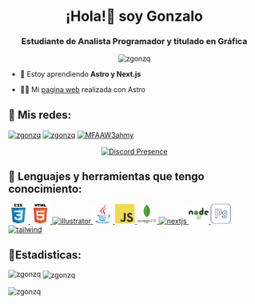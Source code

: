 <h1 align="center">¡Hola!👋 soy Gonzalo </h1>
<h3 align="center">Estudiante de Analista Programador y titulado en Gráfica</h3>

<p align="center"> <img src="https://komarev.com/ghpvc/?username=zgonzq&label=Vistas%20de%20mi%20perfil&color=ff006f&style=flat-square" alt="zgonzq" /> </p>

- 🌱 Estoy aprendiendo **Astro y Next.js**

- 👨‍💻 Mi [pagina web](https://gqnza.tech) realizada con Astro

<h2 align="left">🚦 Mis redes:</h2>
<p align="left">
<a href="https://twitter.com/zgonzq" target="blank"><img align="center" src="https://raw.githubusercontent.com/rahuldkjain/github-profile-readme-generator/master/src/images/icons/Social/twitter.svg" alt="zgonzq" height="30" width="40" /></a>
<a href="https://www.youtube.com/@zgonzq" target="blank"><img align="center" src="https://raw.githubusercontent.com/rahuldkjain/github-profile-readme-generator/master/src/images/icons/Social/youtube.svg" alt="zgonzq" height="30" width="40" /></a>
<a href="https://discord.gg/MFAAW3ahmy" target="blank"><img align="center" src="https://raw.githubusercontent.com/rahuldkjain/github-profile-readme-generator/master/src/images/icons/Social/discord.svg" alt="MFAAW3ahmy" height="30" width="40" /></a>
<p align="center">
  <a href="https://discord.com/users/944060279082340433" target="_blank" rel="nofollow">
    <img align="center" src="https://lanyard-profile-readme.vercel.app/api/944060279082340433?&animated=true&borderRadius=30px&idleMessage=Nothing..." alt="Discord Presence">
  </a>
</p>

</p>

<h2 align="left">🔎 Lenguajes y herramientas que tengo conocimiento:</h2>
<p align="left"> <a href="https://www.w3schools.com/css/" target="_blank" rel="noreferrer"> <img src="https://raw.githubusercontent.com/devicons/devicon/master/icons/css3/css3-original-wordmark.svg" alt="css3" width="40" height="40"/> </a> <a href="https://www.w3.org/html/" target="_blank" rel="noreferrer"> <img src="https://raw.githubusercontent.com/devicons/devicon/master/icons/html5/html5-original-wordmark.svg" alt="html5" width="40" height="40"/> </a> <a href="https://www.adobe.com/in/products/illustrator.html" target="_blank" rel="noreferrer"> <img src="https://www.vectorlogo.zone/logos/adobe_illustrator/adobe_illustrator-icon.svg" alt="illustrator" width="40" height="40"/> </a> <a href="https://www.java.com" target="_blank" rel="noreferrer"> <img src="https://raw.githubusercontent.com/devicons/devicon/master/icons/java/java-original.svg" alt="java" width="40" height="40"/> </a> <a href="https://developer.mozilla.org/en-US/docs/Web/JavaScript" target="_blank" rel="noreferrer"> <img src="https://raw.githubusercontent.com/devicons/devicon/master/icons/javascript/javascript-original.svg" alt="javascript" width="40" height="40"/> </a> <a href="https://www.mongodb.com/" target="_blank" rel="noreferrer"> <img src="https://raw.githubusercontent.com/devicons/devicon/master/icons/mongodb/mongodb-original-wordmark.svg" alt="mongodb" width="40" height="40"/> </a> <a href="https://nextjs.org/" target="_blank" rel="noreferrer"> <img src="https://cdn.worldvectorlogo.com/logos/nextjs-2.svg" alt="nextjs" width="40" height="40"/> </a> <a href="https://nodejs.org" target="_blank" rel="noreferrer"> <img src="https://raw.githubusercontent.com/devicons/devicon/master/icons/nodejs/nodejs-original-wordmark.svg" alt="nodejs" width="40" height="40"/> </a> <a href="https://www.photoshop.com/en" target="_blank" rel="noreferrer"> <img src="https://raw.githubusercontent.com/devicons/devicon/master/icons/photoshop/photoshop-line.svg" alt="photoshop" width="40" height="40"/> </a> <a href="https://tailwindcss.com/" target="_blank" rel="noreferrer"> <img src="https://www.vectorlogo.zone/logos/tailwindcss/tailwindcss-icon.svg" alt="tailwind" width="40" height="40"/> </a> </p>

<h2 align="left">🚀Estadisticas:</h2>
<p><img align="left" src="https://github-readme-stats.vercel.app/api/top-langs?username=zgonzq&show_icons=true&theme=dark&title_color=ff006f&text_color=ffffff&locale=es&layout=compact" alt="zgonzq" /></p>

<p>&nbsp;<img align="center" src="https://github-readme-stats.vercel.app/api?username=zgonzq&show_icons=true&theme=dark&title_color=ff0088&locale=es" alt="zgonzq" /></p>

<p><img align="center" src="https://github-readme-streak-stats.herokuapp.com/?user=zgonzq&theme=dark" alt="zgonzq" /></p>
